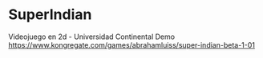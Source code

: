 # SuperIndian
Videojuego en 2d - Universidad Continental
Demo
https://www.kongregate.com/games/abrahamluiss/super-indian-beta-1-01

